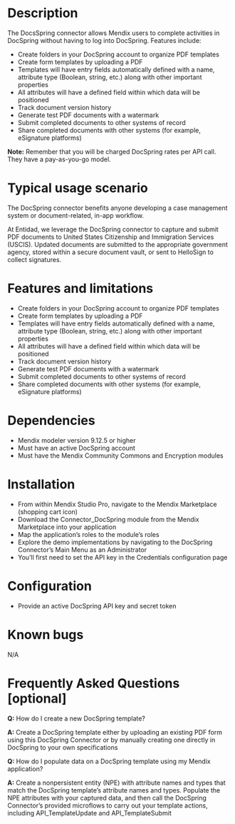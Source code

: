 # Description
The DocsSpring connector allows Mendix users to complete activities in DocSpring without having to log into DocSpring. Features include:

* Create folders in your DocSpring account to organize PDF templates
* Create form templates by uploading a PDF
 * Templates will have entry fields automatically defined with a name, attribute type (Boolean, string, etc.) along with other important properties  
 * All attributes will have a defined field within which data will be positioned 
* Track document version history
* Generate test PDF documents with a watermark
* Submit completed documents to other systems of record
* Share completed documents with other systems (for example, eSignature platforms)

**Note:** Remember that you will be charged DocSpring rates per API call. They have a pay-as-you-go model.

# Typical usage scenario

The DocSpring connector benefits anyone developing a case management system or document-related, in-app workflow.

At Entidad, we leverage the DocSpring connector to capture and submit PDF documents to United States Citizenship and Immigration Services (USCIS). Updated documents are submitted to the appropriate government agency, stored within a secure document vault, or sent to HelloSign to collect signatures.

# Features and limitations

* Create folders in your DocSpring account to organize PDF templates
* Create form templates by uploading a PDF
 * Templates will have entry fields automatically defined with a name, attribute type (Boolean, string, etc.) along with other important properties 
 * All attributes will have a defined field within which data will be positioned 
* Track document version history
* Generate test PDF documents with a watermark
* Submit completed documents to other systems of record
* Share completed documents with other systems (for example, eSignature platforms)

# Dependencies

* Mendix modeler version 9.12.5 or higher
* Must have an active DocSpring account
* Must have the Mendix Community Commons and Encryption modules

# Installation

* From within Mendix Studio Pro, navigate to the Mendix Marketplace (shopping cart icon)
* Download the Connector_DocSpring module from the Mendix Marketplace into your application
* Map the application’s roles to the module’s roles
* Explore the demo implementations by navigating to the DocSpring Connector’s Main Menu as an Administrator
* You’ll first need to set the API key in the Credentials configuration page

# Configuration

* Provide an active DocSpring API key and secret token

# Known bugs

N/A

# Frequently Asked Questions [optional]

**Q:** How do I create a new DocSpring template?

**A:** Create a DocSpring template either by uploading an existing PDF form using this DocSpring Connector or by manually creating one directly in DocSpring to your own specifications

**Q:** How do I populate data on a DocSpring template using my Mendix application?

**A:** Create a nonpersistent entity (NPE) with attribute names and types that match the DocSpring template’s attribute names and types. Populate the NPE attributes with your captured data, and then call the DocSpring Connector’s provided microflows to carry out your template actions, including API_TemplateUpdate and API_TemplateSubmit
